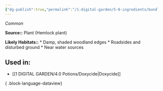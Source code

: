 ```yaml
---
{"dg-publish":true,"permalink":"/1-digital-garden/5-0-ingredients/bundle-of-hemlock/","tags":["ingredient","common"]}
---
```


*Common*

**Source::** Plant (Hemlock plant)

**Likely Habitats::** * Damp, shaded woodland edges * Roadsides and disturbed ground * Near water sources

## Used in:

- [[1 DIGITAL GARDEN/4.0 Potions/Doxycide\|Doxycide]]

{ .block-language-dataview}

